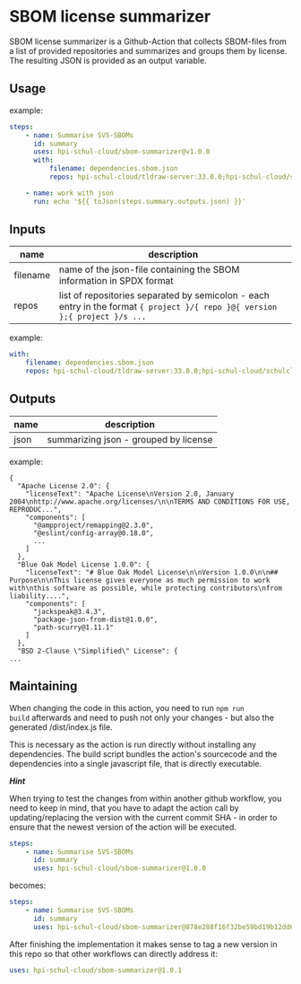 # SBOM license summarizer

SBOM license summarizer is a Github-Action that collects SBOM-files from a list of provided repositories and summarizes and groups them by license.
The resulting JSON is provided as an output variable.

## Usage

example:

```yml
steps:
    - name: Summarise SVS-SBOMs
      id: summary
      uses: hpi-schul-cloud/sbom-summarizer@v1.0.0
      with:
          filename: dependencies.sbom.json
          repos: hpi-schul-cloud/tldraw-server:33.0.0;hpi-schul-cloud/schulcloud-client:33.0.0;hpi-schul-cloud/schulcloud-server:33.0.0

    - name: work with json
      run: echo '${{ toJson(steps.summary.outputs.json) }}'
```

## Inputs

| name     | description                                                                                                                 |
| -------- | --------------------------------------------------------------------------------------------------------------------------- |
| filename | name of the json-file containing the SBOM information in SPDX format                                                        |
| repos    | list of repositories separated by semicolon - each entry in the format `{ project }/{ repo }@{ version };{ project }/s ...` |

example:

```yml
with:
    filename: dependencies.sbom.json
    repos: hpi-schul-cloud/tldraw-server:33.0.0;hpi-schul-cloud/schulcloud-client:33.0.0;hpi-schul-cloud/schulcloud-server:33.0.0
```

## Outputs

| name | description                           |
| ---- | ------------------------------------- |
| json | summarizing json - grouped by license |

example:

```jsonc
{
  "Apache License 2.0": {
    "licenseText": "Apache License\nVersion 2.0, January 2004\nhttp://www.apache.org/licenses/\n\nTERMS AND CONDITIONS FOR USE, REPRODUC...",
    "components": [
      "@ampproject/remapping@2.3.0",
      "@eslint/config-array@0.18.0",
      ...
    ]
  },
  "Blue Oak Model License 1.0.0": {
    "licenseText": "# Blue Oak Model License\n\nVersion 1.0.0\n\n## Purpose\n\nThis license gives everyone as much permission to work with\nthis software as possible, while protecting contributors\nfrom liability....",
    "components": [
      "jackspeak@3.4.3",
      "package-json-from-dist@1.0.0",
      "path-scurry@1.11.1"
    ]
  },
  "BSD 2-Clause \"Simplified\" License": {
...
```

## Maintaining

When changing the code in this action, you need to run <code>npm run build</code> afterwards and need to push not only your changes - but also the generated /dist/index.js file.

This is necessary as the action is run directly without installing any dependencies. The build script bundles the action's sourcecode and the dependencies into a single javascript file, that is directly executable.

**_Hint_**

When trying to test the changes from within another github workflow, you need to keep in mind, that you have to adapt the action call by updating/replacing the version with the current commit SHA - in order to ensure that the newest version of the action will be executed.

```yml
steps:
    - name: Summarise SVS-SBOMs
      id: summary
      uses: hpi-schul-cloud/sbom-summarizer@1.0.0
```

becomes:

```yml
steps:
    - name: Summarise SVS-SBOMs
      id: summary
      uses: hpi-schul-cloud/sbom-summarizer@878e288f16f32be59bd19b12dd668a7874df7f06
```

After finishing the implementation it makes sense to tag a new version in this repo so that other workflows can directly address it:

```yml
uses: hpi-schul-cloud/sbom-summarizer@1.0.1
```

